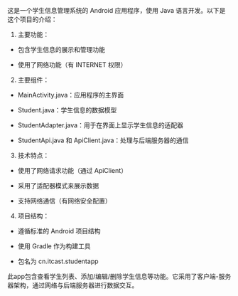 这是一个学生信息管理系统的 Android 应用程序，使用 Java 语言开发。以下是这个项目的介绍：

1. 主要功能：

- 包含学生信息的展示和管理功能

- 使用了网络功能（有 INTERNET 权限）

2. 主要组件：

- MainActivity.java：应用程序的主界面

- Student.java：学生信息的数据模型

- StudentAdapter.java：用于在界面上显示学生信息的适配器

- StudentApi.java 和 ApiClient.java：处理与后端服务器的通信

3. 技术特点：

- 使用了网络请求功能（通过 ApiClient）

- 采用了适配器模式来展示数据

- 支持网络通信（有网络安全配置）

4. 项目结构：

- 遵循标准的 Android 项目结构

- 使用 Gradle 作为构建工具

- 包名为 cn.itcast.studentapp

此app包含查看学生列表、添加/编辑/删除学生信息等功能。它采用了客户端-服务器架构，通过网络与后端服务器进行数据交互。
